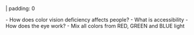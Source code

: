 | padding: 0


<div class="grid" style="padding:var(--base8) var(--base2);">




<f-section-card title="1: Explore color blindness" section="explore-cb">
- How does color vision deficiency affects people?
</f-section-card>


<f-section-card title="2: Accessibility" section="accessibility">
- What is accessibility
</f-section-card>


<f-section-card title="3: The eye" section="eye">
- How does the eye work?
</f-section-card>

<f-section-card title="4: Color mixing" section="color-mixing">
- Mix all colors from RED, GREEN and BLUE light
</f-section-card>





<!-- <f-section-card
  title="Test"
  section="test"
  :completed="get('completed')"
>{{ get('completed') ? 'Test done' : 'Do a test!' }}</f-section-card> -->
</div>



<!-- 
<div class="grid" style="--cols: 1fr 1fr 1fr; --gap: var(--base);">
        <f-card v-on:click.native="send('goto', 'cbSimulator')" style="border: 0px solid var(--primary); font-weight: normal;" :color="color('white')" :background="color('purple')">Start here</f-card>
        <f-card v-on:click.native="send('goto', 'cbSafari')"  style="font-weight: normal;" :color="color('yellow')">
            <h5 style="color: var(--darkgray);">Photo safari</h5>
        </f-card>
</div> -->